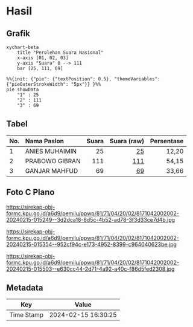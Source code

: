 # Hasil

## Grafik

```mermaid
xychart-beta
    title "Perolehan Suara Nasional"
    x-axis [01, 02, 03]
    y-axis "Suara" 0 --> 111
    bar [25, 111, 69]
```

```mermaid
%%{init: {"pie": {"textPosition": 0.5}, "themeVariables": {"pieOuterStrokeWidth": "5px"}} }%%
pie showData
    "1" : 25
    "2" : 111
    "3" : 69
```

## Tabel

| No. | Nama Paslon    | Suara | Suara (raw) | Persentase |
|:--- |:-------------- | -----:| -----------:| ----------:|
| 1   | ANIES MUHAIMIN | 25    | [25][p-1]   | 12,20      |
| 2   | PRABOWO GIBRAN | 111   | [111][p-2]  | 54,15      |
| 3   | GANJAR MAHFUD  | 69    | [69][p-3]   | 33,66      |


[p-1]: https://github.com/gigit-pemilu/pemilu-2024/blob/main/pilpres/hitung-suara/sub/81-maluku/sub/71-kota-ambon/sub/04-teluk-ambon/sub/2002-poka/sub/002-tps/sub/paslon-1.txt
[p-2]: https://github.com/gigit-pemilu/pemilu-2024/blob/main/pilpres/hitung-suara/sub/81-maluku/sub/71-kota-ambon/sub/04-teluk-ambon/sub/2002-poka/sub/002-tps/sub/paslon-2.txt
[p-3]: https://github.com/gigit-pemilu/pemilu-2024/blob/main/pilpres/hitung-suara/sub/81-maluku/sub/71-kota-ambon/sub/04-teluk-ambon/sub/2002-poka/sub/002-tps/sub/paslon-3.txt

## Foto C Plano

https://sirekap-obj-formc.kpu.go.id/a6d9/pemilu/ppwp/81/71/04/20/02/8171042002002-20240215-015249--3d2dca18-8d5c-4b52-ad78-3f3d33ce7d4b.jpg

https://sirekap-obj-formc.kpu.go.id/a6d9/pemilu/ppwp/81/71/04/20/02/8171042002002-20240215-015354--952cf94c-e173-4952-8399-c964040623be.jpg

https://sirekap-obj-formc.kpu.go.id/a6d9/pemilu/ppwp/81/71/04/20/02/8171042002002-20240215-015503--e630cc44-2d71-4a92-a40c-f86d5fed2308.jpg


## Metadata

| Key        | Value               |
| ---------- | ------------------- |
| Time Stamp | 2024-02-15 16:30:25 |



